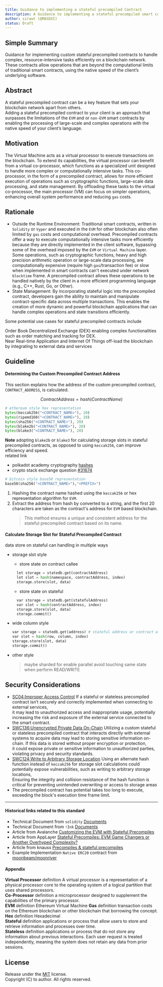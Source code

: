 ```yaml
---
title: Guidance to implementing a stateful precompiled Contract
description: A Guidance to implementing a stateful precompiled smart contract for executing complexity task.
author: sirawt (@MASDXI)
status: Draft
---
```


## Simple Summary

Guidance for implementing custom stateful precompiled contracts to handle complex, resource-intensive tasks efficiently on a blockchain network. These contracts allow operations that are beyond the computational limits of traditional smart contracts, using the native speed of the client’s underlying software.

## Abstract

A stateful precompiled contract can be a key feature that sets your blockchain network apart from others.  
Adding a stateful precompiled contract to your client is an approach that surpasses the limitations of the `EVM` and or `non-EVM` smart contracts by enabling the processing of large-scale and complex operations with the native speed of your client’s language.

## Motivation

The Virtual Machine acts as a virtual processor to execute transactions on the blockchain. To extend its capabilities, the virtual processor can benefit from a virtual co-processor, which functions as a specialized unit designed to handle more complex or computationally intensive tasks. This co-processor, in the form of a precompiled contract, allows for more efficient execution of operations such as cryptographic functions, large-scale data processing, and state management. By offloading these tasks to the virtual co-processor, the main processor (VM) can focus on simpler operations, enhancing overall system performance and reducing `gas` costs.

## Rationale

- Outside the Runtime Environment: Traditional smart contracts, written in `Solidity` or `Vyper` and executed in the `EVM` for other blockchain also often limited by `gas` costs and computational overhead. Precompiled contracts offer a way to execute computationally intensive tasks more efficiently because they are directly implemented in the client software, bypassing some of the overhead imposed by the `EVM` or `Virtual Machine` layer. Some operations, such as cryptographic functions, heavy and high precision arithmetic operation or large-scale data processing, are computationally expensive (require high `gas`/transaction fee) or slow when implemented in smart contracts can't executed under network `blocktime` frame. A precompiled contract allows these operations to be handled natively by the client in a more efficient programming language (e.g., C++, Rust, Go, or Other).
- State Management: By incorporating stateful logic into the precompiled contract, developers gain the ability to maintain and manipulate contract-specific data across multiple transactions. This enables the creation of more dynamic and powerful blockchain applications that can handle complex operations and state transitions efficiently.

Some potential use cases for stateful precompiled contracts include

Order Book Decentralized Exchange (DEX) enabling complex functionalities such as order matching and tracking for DEX.  
Near Real-time Application and Internet Of Things off-load the blockchain by integrating to external data and services

## Guideline

#### Determining the Custom Precompiled Contract Address

This section explains how the address of the custom precompiled contract, `CONTRACT_ADDRESS`, is calculated.

<div align="center">

$ContractAddress = hash(ContractName)$

</div>

```python
# ethereum style hex representation
bytes(keccak256("<CONTRACT_NAME>"), 20)
bytes(ripemd160("<CONTRACT_NAME>"), 20)
bytes(sha256("<CONTRACT_NAME>"), 20)
bytes(blake2b("<CONTRACT_NAME>"), 20)
bytes(blake3("<CONTRACT_NAME>"), 20)
```

**Note** adopting `blake2b` or `blake3` for calculating storage slots in stateful precompiled contracts, as opposed to using `keccak256`, can improve efficiency and speed.  
 related link

- polkadot academy cryptography [hashes](https://polkadot-blockchain-academy.github.io/pba-book/cryptography/hashes/page.html)
- crypto stack exchange question [#31674](https://crypto.stackexchange.com/questions/31674/what-advantages-does-keccak-sha-3-have-over-blake2)

```python
# bitcoin style base58 representation
base58(sha256("<CONTRACT_NAME>"),"<PREFIX>")
```

1. Hashing the contract name hashed using the `keccak256` or hex representation algorithm for `EVM`.
2. Extract the address from hash by converted to a string, and the first 20 characters are taken as the contract's address for `EVM` based blockchain.
   > This method ensures a unique and consistent address for the stateful precompiled contract based on its name.

#### Calculate Storage Slot for Stateful Precompiled Contract

data store on stateful can handling in multiple ways

- storage slot style
  - store state on contract callee
  ```python
    let storage = statedb.get(contractAddress)
    let slot = hash(namespace, contractAddress, index)
    storage.store(slot, data)
  ```
  - store state on stateful
  ```python
    var storage = statedb.get(statefulAddress)
    var slot = hash(contractAddress, index)
    storage.store(slot, data)
    storage.commit()
  ```
- wide column style

  ```python
  var storage = statedb.get(address) # stateful address or contract address
  var slot = hash(row, column, index)
  storage.store(slot, data)
  storage.commit()
  ```

- other style
  > maybe sharded for enable parallel avoid touching same state when perform READ/WRITE

## Security Considerations

- [SC04:Improper Access Control](https://owasp.org/www-project-smart-contract-top-10/2023/en/src/SC04-access-control-vulnerabilities.html) If a stateful or stateless precompiled contract isn’t securely and correctly implemented when connecting to external services,  
  it may lead to unauthorized access and inappropriate usage, potentially increasing the risk and exposure of the external service connected to the smart contract.
- [SWC136:Unencrypted Private Data On-Chain](https://swcregistry.io/docs/SWC-136/) Utilizing a custom stateful or stateless precompiled contract that interacts directly with external systems to acquire data may lead to storing sensitive information on-chain. If this data is stored without proper encryption or protection,  
  it could expose private or sensitive information to unauthorized parties, violating privacy and security standards.
- [SWC124:Write to Arbitrary Storage Location](https://swcregistry.io/docs/SWC-124/) Using an alternate hash function instead of `keccak256` for storage slot calculations could potentially expose vulnerabilities, such as writing to arbitrary storage locations,  
  Ensuring the integrity and collision resistance of the hash function is critical for preventing unintended overwriting or access to storage areas
- The precompiled contract has potential takes too long to execute, exceeding the block's execution time frame limit.

---

#### Historical links related to this standard

- Technical Document from `solidity` [Documents](https://docs.soliditylang.org/en/latest/internals/layout_in_storage.html)
- Technical Document from `!Ink` [Documents](https://use.ink/4.x/datastructures/storage-layout)
- Article from Avalanche [Customizing the EVM with Stateful Precompiles](https://medium.com/avalancheavax/customizing-the-evm-with-stateful-precompiles-f44a34f39efd)
- Article from AppLayer [Stateful Precompiles: EVM Game Changers or Another Overhyped Complexity?](https://medium.com/@AppLayerLabs/stateful-precompiles-evm-game-changers-or-another-overhyped-complexity-b064145b290e)
- Article from knauss [Precompiles & stateful precompiles](https://knauss.dev/posts/sixteenth-post/)
- Example Implementation `Native ERC20` contract from [moonbeam/moonriver](https://docs.moonbeam.network/builders/ethereum/precompiles/ux/erc20/)

#### Appendix

**Virtual Processor** definition A virtual processor is a representation of a physical processor core to the operating system of a logical partition that uses shared processors.  
**Co-Processor** definition a microprocessor designed to supplement the capabilities of the primary processor.  
**EVM** definition Ethereum Virtual Machine
**Gas** definition transaction costs on the Ethereum blockchain or other blockchain that borrowing the concept.  
**Hex** definition Hexadecimal  
**Stateful** definition applications or process that allow users to store and retrieve information and processes over time.  
**Stateless** definition applications or process that do not store any information about previous interactions. Each user request is treated independently, meaning the system does not retain any data from prior sessions.

## License

Release under the [MIT](LINCENSE-MIT) license.  
Copyright (C) to author. All rights reserved.
